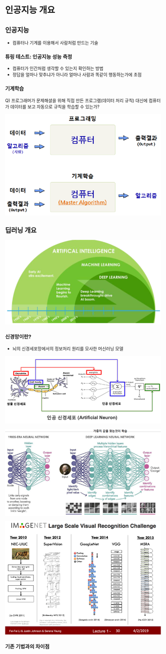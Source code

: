 # 인공지능 개요

## 인공지능

- 컴퓨터나 기계를 이용해서 사람처럼 만드는 기술

### 튜링 테스트: 인공지능 성능 측정

- 컴퓨터가 인간처럼 생각할 수 있는지 확인하는 방법
- 정답을 얼마나 맞추냐가 아니라 얼마나 사람과 똑같이 행동하는가에 초점

### 기계학습

Q) 프로그래머가 문제해셜을 위해 직접 만든 프로그램(데이터 처리 규칙) 대신에 컴퓨터가 데이터를 보고 자동으로 규칙을 학습할 수 있는가?

![Machine Learning Intro](./images/image-machine_learning_intro.png)

## 딥러닝 개요

![관계 그림](./images/image-relation_image.png)

### 신경망이란?

- 뇌의 신경세포망에서의 정보처리 원리를 모사한 머신러닝 모델

![Artificial Neuron](./images/image-artificial_neuron.png)

![Deep Learning Neural Network](./images/image-deep_learning_neural_network.png)

![Large Scale Visual Recognition Challenge](./images/image-large_scale_visual_recognition_challenge.png)

### 기존 기법과의 차이점
